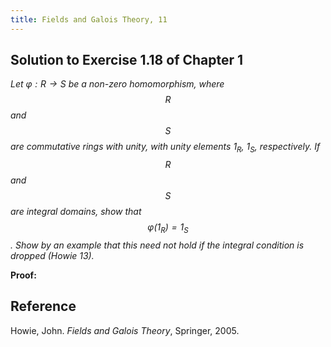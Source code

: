 ```yaml
---
title: Fields and Galois Theory, 11
---
```


## Solution to Exercise 1.18 of Chapter 1

*Let $\varphi: R \to S$ be a non-zero homomorphism, where $$R$$ and $$S$$ are commutative rings with unity, with unity elements $1_R$, $1_S$, respectively. If $$R$$ and $$S$$ are integral domains, show that $$\varphi(1_R) = 1_S$$. Show by an example that this need not hold if the integral condition is dropped (Howie 13).*

**Proof:** 

## Reference

Howie, John. *Fields and Galois Theory*, Springer, 2005.
